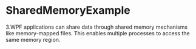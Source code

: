 # SharedMemoryExample
3.WPF applications can share data through shared memory mechanisms like memory-mapped files. This enables multiple processes to access the same memory region.
